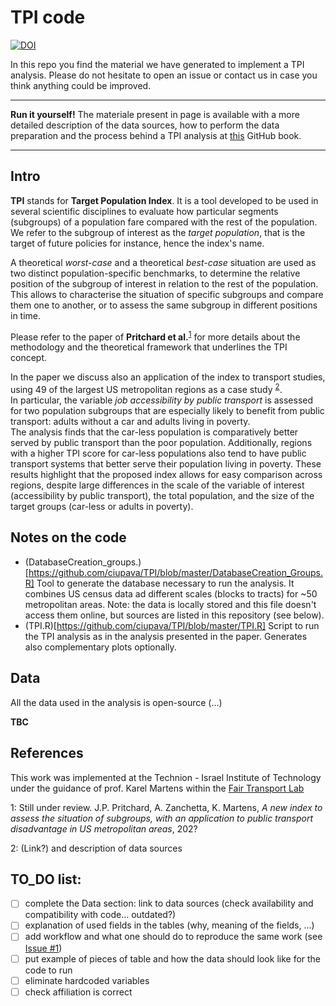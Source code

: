 # TPI code

[![DOI](https://zenodo.org/badge/207566992.svg)](https://zenodo.org/badge/latestdoi/207566992)

In this repo you find the material we have generated to implement a TPI analysis.
Please do not hesitate to open an issue or contact us in case you think anything could be improved.

---

**Run it yourself!**
The materiale present in page is available with a more detailed description of the data sources, how to perform the data preparation and the process behind a TPI analysis at [this](https://ciupava.github.io/TPI/) GitHub book.

---


## Intro

**TPI** stands for **Target Population Index**. It is a tool developed to be used in several scientific disciplines to evaluate how particular segments (subgroups) of a population fare compared with the rest of the population. We refer to the subgroup of interest as the _target population_, that is the target of future policies for instance, hence the index's name.

A theoretical _worst-case_ and a theoretical _best-case_ situation are used as two distinct population-specific benchmarks, to determine the relative position of the subgroup of interest in relation to the rest of the population. This allows to characterise the situation of specific subgroups and compare them one to another, or to assess the same subgroup in different positions in time.

Please refer to the paper of **Pritchard et al.**<sup>[1](#paper_footnote)</sup> for more details about the methodology and the theoretical framework that underlines the TPI concept.

In the paper we discuss also an application of the index to transport studies, using 49 of the largest US metropolitan regions as a case study <sup>[2](#data_footnote)</sup>.
<br> In particular, the variable _job accessibility by public transport_ is assessed for two population subgroups that are especially likely to benefit from public transport: adults without a car and adults living in poverty.
<br> The analysis finds that the car-less population is comparatively better served by public transport than the poor population. Additionally, regions with a higher TPI score for car-less populations also tend to have public transport systems that better serve their population living in poverty. These results highlight that the proposed index allows for easy comparison across regions, despite large differences in the scale of the variable of interest (accessibility by public transport), the total population, and the size of the target groups (car-less or adults in poverty).


## Notes on the code
- (DatabaseCreation_groups.)[https://github.com/ciupava/TPI/blob/master/DatabaseCreation_Groups.R]
Tool to generate the database necessary to run the analysis. It combines US census data ad different scales (blocks to tracts) for ~50 metropolitan areas. Note: the data is locally stored and this file doesn't access them online, but sources are listed in this repository (see below).
- (TPI.R)[https://github.com/ciupava/TPI/blob/master/TPI.R]
Script to run the TPI analysis as in the analysis presented in the paper. Generates also complementary plots optionally.


## Data
All the data used in the analysis is open-source (...)

**TBC**



## References

This work was implemented at the Technion - Israel Institute of Technology under the guidance of prof. Karel Martens within the [Fair Transport Lab](https://karelm.net.technion.ac.il/)

<a name="paper_footnote">1</a>: Still under review.
J.P. Pritchard, A. Zanchetta, K. Martens, _A new index to assess the situation of subgroups, with an application to public transport disadvantage in US metropolitan areas_, 202?

<a name="data_footnote">2</a>: (Link?) and description of data sources

## TO_DO list:

- [ ] complete the Data section: link to data sources (check availability and compatibility with code... outdated?)
- [ ] explanation of used fields in the tables (why, meaning of the fields, ...)
- [ ] add workflow and what one should do to reproduce the same work (see [Issue #1](https://github.com/ciupava/TPI/issues/1))
- [ ] put example of pieces of table and how the data should look like for the code to run
- [ ] eliminate hardcoded variables
- [ ] check affiliation is correct
